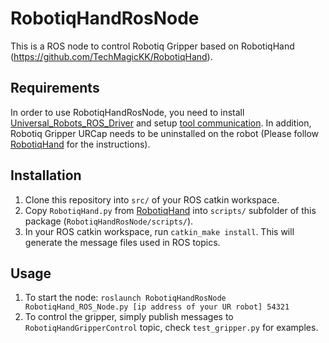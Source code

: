 # RobotiqHandRosNode

This is a ROS node to control Robotiq Gripper based on RobotiqHand (https://github.com/TechMagicKK/RobotiqHand).

## Requirements ##

In order to use RobotiqHandRosNode, you need to install [Universal_Robots_ROS_Driver](https://github.com/UniversalRobots/Universal_Robots_ROS_Driver) and setup [tool communication](https://github.com/UniversalRobots/Universal_Robots_ROS_Driver/blob/master/ur_robot_driver/doc/setup_tool_communication.md). In addition, Robotiq Gripper URCap needs to be uninstalled on the robot (Please follow [RobotiqHand](https://github.com/TechMagicKK/RobotiqHand) for the instructions). 

## Installation ##

1. Clone this repository into `src/` of your ROS catkin workspace.
2. Copy `RobotiqHand.py` from [RobotiqHand](https://github.com/TechMagicKK/RobotiqHand) into `scripts/` subfolder of this package (`RobotiqHandRosNode/scripts/`).
3. In your ROS catkin workspace, run `catkin_make install`. This will generate the message files used in ROS topics.

## Usage ##

1. To start the node: `roslaunch RobotiqHandRosNode RobotiqHand_ROS_Node.py [ip address of your UR robot] 54321`
2. To control the gripper, simply publish messages to `RobotiqHandGripperControl` topic, check `test_gripper.py` for examples.



